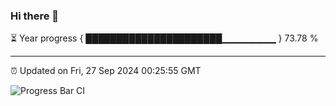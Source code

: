 ### Hi there 👋

⏳ Year progress { ██████████████████████▁▁▁▁▁▁▁▁ } 73.78 %

---

⏰ Updated on Fri, 27 Sep 2024 00:25:55 GMT

![Progress Bar CI](https://github.com/EinsPommes/EinsPommes/blob/main/.github/workflows/main.yml)
